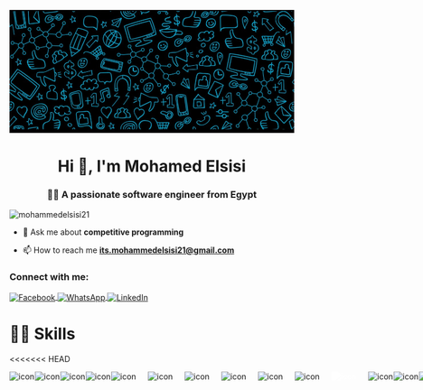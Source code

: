![logo](./assets/logo.jpg)
<h1 align="center">Hi 👋, I'm Mohamed Elsisi</h1>
<h3 align="center">👩‍💻 A passionate software engineer from Egypt</h3>


<p align="left">
<img src="https://komarev.com/ghpvc/?username=mohammedelsisi21&label=Profile%20views&color=0e75b6&style=flat" alt="mohammedelsisi21" />
</p>

- 💬 Ask me about **competitive programming**

- 📫 How to reach me **its.mohammedelsisi21@gmail.com**

<h3 align="left">Connect with me:</h3>
<p align="left">
<a href="https://www.facebook.com/mohamed.elsesi.75/" target="blank">
  <img align="center" src="https://raw.githubusercontent.com/rahuldkjain/github-profile-readme-generator/master/src/images/icons/Social/facebook.svg" alt="Facebook" height="30" width="40" />
</a>
<a href="https://wa.me/201011707304" target="_blank">
  <img align="center" src="https://upload.wikimedia.org/wikipedia/commons/6/6b/WhatsApp.svg" alt="WhatsApp" height="30" width="40" />
</a>
<a href="https://www.linkedin.com/in/mohammed-abdelrafea-elsisi-25267027b/" target="_blank">
  <img align="center" src="https://raw.githubusercontent.com/rahuldkjain/github-profile-readme-generator/master/src/images/icons/Social/linked-in-alt.svg" alt="LinkedIn" height="30" width="40" />
</a>
</p>

# 🤹‍♀️ Skills

<<<<<<< HEAD
<div style="display: flex; align-items: flex-start;">

  <img src="https://skillicons.dev/icons?i=html&theme=light" alt="icon" width="45" height="45" />

  <img src="https://skillicons.dev/icons?i=css&theme=light" alt="icon" width="45" height="45" />

  <img src="https://skillicons.dev/icons?i=bootstrap&theme=light" alt="icon" width="45" height="45" />

  <img src="https://skillicons.dev/icons?i=tailwind&theme=light" alt="icon" width="45" height="45" />

  <img src="https://techstack-generator.vercel.app/js-icon.svg" alt="icon" width="65" height="65" />

  <img src="https://techstack-generator.vercel.app/ts-icon.svg" alt="icon" width="65" height="65" />

  <img src="https://techstack-generator.vercel.app/react-icon.svg" alt="icon" width="65" height="65" />

  <img src="https://techstack-generator.vercel.app/redux-icon.svg" alt="icon" width="65" height="65" />

  <img src="https://techstack-generator.vercel.app/sass-icon.svg" alt="icon" width="65" height="65" />

  <img src="https://techstack-generator.vercel.app/cpp-icon.svg" alt="icon" width="65" height="65" />

  <img src="https://techstack-generator.vercel.app/github-icon.svg" alt="icon" width="65" height="65" style="filter: brightness(0) invert(1) !important;" />

  <img src="https://skillicons.dev/icons?i=windows&theme=dark" alt="icon" width="45" height="45" />

  <img src="https://skillicons.dev/icons?i=linux&theme=dark" alt="icon" width="45" height="45" />

  <img src="https://techstack-generator.vercel.app/eslint-icon.svg" alt="icon" width="65" height="65" />

  <img src="https://techstack-generator.vercel.app/restapi-icon.svg" alt="icon" width="65" height="65" />
</div>
